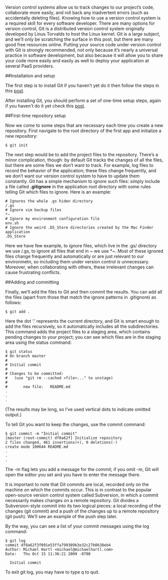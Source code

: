 Version control systems allow us to track changes to our project’s code, collaborate more easily, and roll back any inadvertent errors (such as accidentally deleting files). Knowing how to use a version control system is a required skill for every software developer.
There are many options for version control, Git is a distributed version control system originally developed by Linus Torvalds to host the Linux kernel. Git is a large subject, and we’ll only be scratching the surface in this post, but there are many good free resources online. Putting your source code under version control with Git is strongly recommended, not only because it’s nearly a universal practice in software development, but also because it will allow you to share your code more easily and easily as well to deploy your application at several PaaS providers.

##Installation and setup

The first step is to install Git if you haven’t yet do it then follow the steps in this [post](/post/20131116_install_ruby).

After installing Git, you should perform a set of one-time setup steps, again if you haven't do it yet check this [post](/post/20131117_setup_git).

##First-time repository setup

Now we come to some steps that are necessary each time you create a new repository. First navigate to the root directory of the first app and initialize a new repository:

    $ git init

The next step would be to add the project files to the repository. There’s a minor complication, though: by default Git tracks the changes of all the files, but there are some files we don’t want to track. For example, log files to record the behavior of the application; these files change frequently, and we don’t want our version control system to have to update them constantly. Git has a simple mechanism to ignore such files: simply include a file called **.gitignore** in the application root directory with some rules telling Git which files to ignore. Here is an example:

    # Ignores the whole .gs hiden directory
    /.gs
    # Ignore vim backup files
    *~
    # Ignore my environment configuration file
    env.sh
    # Ignore the weird .DS_Store directories created by the Mac Finder application
    .DS_Store

Here we have few example, to ignore files, which live in the .gs/ directory we use /.gs, to ignore all files that end in ~ we use *~. Most of these ignored files change frequently and automatically or are just relevant to our environmetn, so including them under version control is unnecessary. Moreover, when collaborating with others, these irrelevant changes can cause frustrating conflicts.

##Adding and committing

Finally, we’ll add the files to Git and then commit the results. You can add all the files (apart from those that match the ignore patterns in .gitignore) as follows:

    $ git add .

Here the dot ‘.’ represents the current directory, and Git is smart enough to add the files recursively, so it automatically includes all the subdirectories. This command adds the project files to a staging area, which contains pending changes to your project; you can see which files are in the staging area using the status command:

    $ git status
    # On branch master
    #
    # Initial commit
    #
    # Changes to be committed:
    #   (use "git rm --cached <file>..." to unstage)
    #
    #       new file:   README.md
    .
    .
    .

(The results may be long, so I’ve used vertical dots to indicate omitted output.)

To tell Git you want to keep the changes, use the commit command:

    $ git commit -m "Initial commit"
    [master (root-commit) df0a62f] Initialize repository
    2 files changed, 461 insertions(+), 0 deletions(-)
    create mode 100644 README.md
    .
    .
    .

The -m flag lets you add a message for the commit; if you omit -m, Git will open the editor you set and you have to enter the message there.

It is important to note that Git commits are local, recorded only on the machine on which the commits occur. This is in contrast to the popular open-source version control system called Subversion, in which a commit necessarily makes changes on a remote repository. Git divides a Subversion-style commit into its two logical pieces: a local recording of the changes (git commit) and a push of the changes up to a remote repository (git push). We’ll see an example of the push step later.

By the way, you can see a list of your commit messages using the log command:

    $ git log
    commit df0a62f3f091e53ffa799309b3e32c27b0b38eb4
    Author: Michael Hartl <michael@michaelhartl.com>
    Date:   Thu Oct 15 11:36:21 2009 -0700

      Initial commit

To exit git log, you may have to type q to quit.

